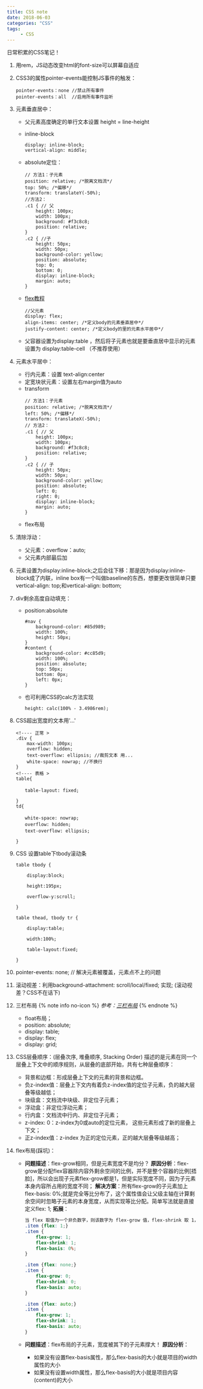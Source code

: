 ```yaml
---
title: CSS note
date: 2018-06-03
categories: "CSS"
tags:
     - CSS
---
```

日常积累的CSS笔记！

1. 用rem，JS动态改变html的font-size可以屏幕自适应
2. CSS3的属性pointer-events能控制JS事件的触发：
    ```
    pointer-events：none //禁止所有事件
    pointer-events：all  //启用所有事件监听
    ```
3. 元素垂直居中：

    - 父元素高度确定的单行文本设置  height = line-height
    - inline-block
        ```
        display: inline-block;
        vertical-align: middle;
        ```
    - absolute定位：
        ```
        // 方法1：子元素
        position: relative; /*脱离文档流*/
        top: 50%; /*偏移*/
        transform: translateY(-50%);
        //方法2：
        .c1 { // 父
            height: 100px;
            width: 100px;
            background: #f3c8c8;
            position: relative;
        }
        .c2 { //子
            height: 50px;
            width: 50px;
            background-color: yellow;
            position: absolute;
            top: 0;
            bottom: 0;
            display: inline-block;
            margin: auto;
        }
        ```
    - [flex教程](http://www.ruanyifeng.com/blog/2015/07/flex-grammar.html)

        ```
        //父元素
        display: flex;
        align-items: center; /*定义body的元素垂直居中*/
        justify-content: center; /*定义body的里的元素水平居中*/
        ```
    - 父容器设置为display:table ，然后将子元素也就是要垂直居中显示的元素设置为 display:table-cell （不推荐使用）

4. 元素水平居中：

    - 行内元素：设置  text-align:center
    - 定宽块状元素：设置左右margin值为auto
    - transform
        ```
        // 方法1：子元素
        position: relative; /*脱离文档流*/
        left: 50%; /*偏移*/
        transform: translateX(-50%);
        // 方法2：
        .c1 { // 父
            height: 100px;
            width: 100px;
            background: #f3c8c8;
            position: relative;
        }
        .c2 { // 子
            height: 50px;
            width: 50px;
            background-color: yellow;
            position: absolute;
            left: 0;
            right: 0;
            display: inline-block;
            margin: auto;
        }
        ```
    - flex布局

5. 清除浮动：
    - 父元素：overflow：auto;
    - 父元素内部最后加<br style="clear:both">
6. 元素设置为display:inline-block;之后会往下移：那是因为display:inline-block成了内联，inline box有一个叫做baseline的东西，想要更改很简单只要vertical-align: top;和vertical-align: bottom;
7. div剩余高度自动填充：
    - position:absolute
        ```
        #nav {
            background-color: #85d989;
            width: 100%;
            height: 50px;
        }
        #content {
            background-color: #cc85d9;
            width: 100%;
            position: absolute;
            top: 50px;
            bottom: 0px;
            left: 0px;
        }
        ```
    - 也可利用CSS的calc方法实现

        ```
        height: calc(100% - 3.4986rem);
        ```
8. CSS超出宽度的文本用'...'

    ```
    <!---- 正常 >
    .div {
        max-width: 100px;
        overflow: hidden;
        text-overflow: ellipsis; //裁剪文本 用...
        white-space: nowrap; //不换行
    }
    <!---- 表格 >
    table{

    　　table-layout: fixed;

    }
    td{

    　　white-space: nowrap;
    　　overflow: hidden;
    　　text-overflow: ellipsis;

    }
    ```
9. CSS 设置table下tbody滚动条
    ```
    table tbody {

        display:block;

        height:195px;

        overflow-y:scroll;

    }

    table thead, tbody tr {

        display:table;

        width:100%;

        table-layout:fixed;

    }
    ```
10. pointer-events: none; // 解决元素被覆盖，元素点不上的问题
11. 滚动视差：利用background-attachment: scroll/local/fixed; 实现; (滚动视差？CSS不在话下)
12. 三栏布局
    {% note info no-icon %}
    *参考：[三栏布局](https://blog.csdn.net/mrchengzp/article/details/78573208)*
    {% endnote %}
    - float布局；
    - position: absolute;
    - display: table;
    - display: flex;
    - display: grid;
13. CSS层叠顺序：(层叠次序, 堆叠顺序, Stacking Order) 描述的是元素在同一个层叠上下文中的顺序规则，从层叠的底部开始，共有七种层叠顺序：
    - 背景和边框：形成层叠上下文的元素的背景和边框。
    - 负z-index值：层叠上下文内有着负z-index值的定位子元素，负的越大层叠等级越低；
    - 块级盒：文档流中块级、非定位子元素；
    - 浮动盒：非定位浮动元素；
    - 行内盒：文档流中行内、非定位子元素；
    - z-index: 0：z-index为0或auto的定位元素， 这些元素形成了新的层叠上下文；
    - 正z-index值：z-index 为正的定位元素，正的越大层叠等级越高；
14. flex布局(踩坑)：
    - **问题描述**：flex-grow相同，但是元素宽度不是均分？
    **原因分析**：flex-grow是分配flex容器除内容外剩余空间的比例，并不是整个容器的比例[捂脸]，所以会出现子元素flex-grow都是1，但是实际宽度不同，因为子元素本身内容所占用的宽度不同；
    **解决方案**：所有flex-grow的子元素加上flex-basis: 0%;就是完全等比分布了，这个属性值会让父级主轴在计算剩余空间时忽略子元素的本身宽度，从而实现等比分配。简单写法就是直接定义flex: 1;
    **拓展**：
        ```CSS
        当 flex 取值为一个非负数字，则该数字为 flex-grow 值，flex-shrink 取 1，flex-basis 取 0%
        .item {flex: 1;}
        .item {
            flex-grow: 1;
            flex-shrink: 1;
            flex-basis: 0%;
        }

        .item {flex: none;}
        .item {
            flex-grow: 0;
            flex-shrink: 0;
            flex-basis: auto;
        }

        .item {flex: auto;}
        .item {
            flex-grow: 1;
            flex-shrink: 1;
            flex-basis: auto;
        }
        ```

    - **问题描述**：flex布局的子元素，宽度被其下的子元素撑大！
    **原因分析**：
        - 如果没有设置flex-basis属性，那么flex-basis的大小就是项目的width属性的大小
        - 如果没有设置width属性，那么flex-basis的大小就是项目内容(content)的大小